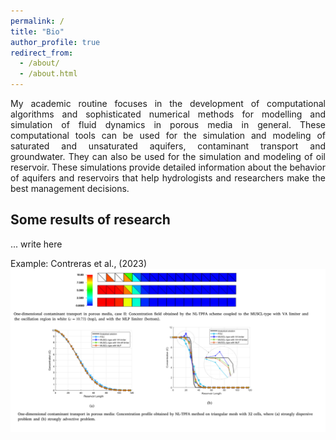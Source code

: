 ```yaml
---
permalink: /
title: "Bio"
author_profile: true
redirect_from: 
  - /about/
  - /about.html
---
```


<p style="text-align: justify;">
 My academic routine focuses in the development of computational algorithms and sophisticated numerical methods for modelling and simulation of fluid dynamics in porous media in general. These computational tools can be used for the simulation and modeling of saturated and unsaturated aquifers, contaminant transport and groundwater. They can also be used for the simulation and modeling of oil reservoir. These simulations provide detailed information about the behavior of aquifers and reservoirs that help hydrologists and researchers make the best management decisions.
</p>


Some results of research 
------
... 
write here

Example: Contreras et al., (2023)
![Editing a markdown file for a talk](/images/image2.png)
